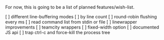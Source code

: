 For now, this is going to be a list of planned features/wish-list.

[ ] different line-buffering modes
  [ ] by line count
  [ ] round-robin flushing every ms
[ ] read command list from stdin or file
[ ] linewrapper improvements
  [ ] teamcity wrappers
  [ ] fixed-width option
[ ] documented JS api
[ ] trap ctrl-c and force-kill the process tree
